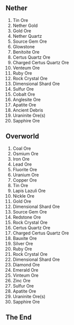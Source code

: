 ## Nether
  1. Tin Ore
  1. Nether Gold
  1. Gold Ore
  1. Nether Quartz
  1. Source Gem Ore
  1. Glowstone
  1. Benitoite Ore
  1. Certus Quartz Ore
  1. Charged Certus Quartz Ore
  1. Venteum Ore
  1. Ruby Ore
  1. Rock Crystal Ore
  1. Dimensional Shard Ore
  1. Sulfur Ore
  1. Cobalt Ore
  1. Anglesite Ore
  1. Apatite Ore
  1. Ancient Debris
  1. Uraninite Ore(s)
  1. Sapphire Ore

## Overworld
  1. Coal Ore
  1. Osmium Ore
  1. Iron Ore
  1. Lead Ore
  1. Fluorite Ore
  1. Uranium Ore
  1. Copper Ore
  1. Tin Ore
  1. Lapis Lazuli Ore
  1. Nickle Ore
  1. Gold Ore
  1. Dimensional Shard Ore
  1. Source Gem Ore
  1. Redstone Ore
  1. Rock Crystal Ore
  1. Certus Quartz Ore
  1. Charged Certus Quartz Ore
  1. Bauxite Ore
  1. Silver Ore
  1. Ruby Ore
  1. Rock Crystal Ore
  1. Dimensional Shard Ore
  1. Diamond Ore
  1. Emerald Ore
  1. Vinteum Ore
  1. Zinc Ore
  1. Sulfur Ore
  1. Apatite Ore
  1. Uraninite Ore(s)
  1. Sapphire Ore

## The End
